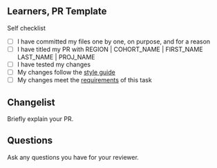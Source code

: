 <!--

You must title your PR like this:

REGION | COHORT_NAME | FIRST_NAME LAST_NAME | PROJ_NAME

For example,

London | May-2025 | Carol Owen | Wireframe

Complete the task list below this message.
If your PR is rejected, check the task list.

-->

## Learners, PR Template

Self checklist

- [ ] I have committed my files one by one, on purpose, and for a reason
- [ ] I have titled my PR with REGION | COHORT_NAME | FIRST_NAME LAST_NAME | PROJ_NAME
- [ ] I have tested my changes
- [ ] My changes follow the [style guide](https://curriculum.codeyourfuture.io/guides/reviewing/style-guide/)
- [ ] My changes meet the [requirements](./README.md) of this task

## Changelist

Briefly explain your PR.

## Questions

Ask any questions you have for your reviewer.
